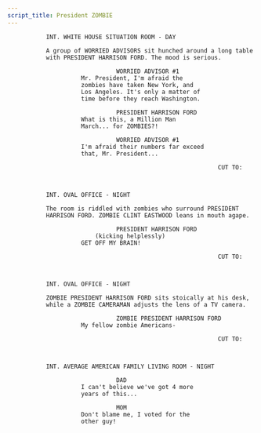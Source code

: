 ```yaml
---
script_title: President ZOMBIE
---
```



               INT. WHITE HOUSE SITUATION ROOM - DAY

               A group of WORRIED ADVISORS sit hunched around a long table
               with PRESIDENT HARRISON FORD. The mood is serious.

                                   WORRIED ADVISOR #1
                         Mr. President, I'm afraid the
                         zombies have taken New York, and
                         Los Angeles. It's only a matter of
                         time before they reach Washington.

                                   PRESIDENT HARRISON FORD
                         What is this, a Million Man
                         March... for ZOMBIES?!

                                   WORRIED ADVISOR #1
                         I'm afraid their numbers far exceed
                         that, Mr. President...

                                                                CUT TO:



               INT. OVAL OFFICE - NIGHT

               The room is riddled with zombies who surround PRESIDENT
               HARRISON FORD. ZOMBIE CLINT EASTWOOD leans in mouth agape.

                                   PRESIDENT HARRISON FORD
                             (kicking helplessly)
                         GET OFF MY BRAIN!

                                                                CUT TO:



               INT. OVAL OFFICE - NIGHT

               ZOMBIE PRESIDENT HARRISON FORD sits stoically at his desk,
               while a ZOMBIE CAMERAMAN adjusts the lens of a TV camera.

                                   ZOMBIE PRESIDENT HARRISON FORD
                         My fellow zombie Americans-

                                                                CUT TO:



               INT. AVERAGE AMERICAN FAMILY LIVING ROOM - NIGHT

                                   DAD
                         I can't believe we've got 4 more
                         years of this...

                                   MOM
                         Don't blame me, I voted for the
                         other guy!
